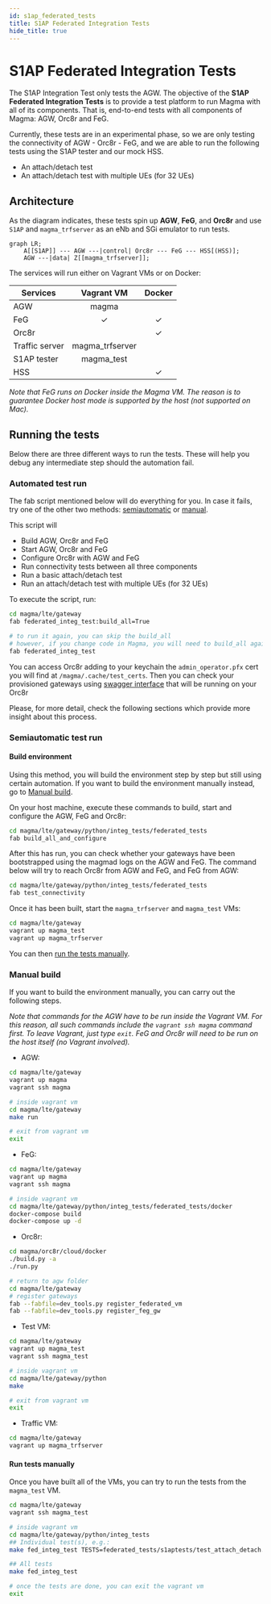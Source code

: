 ```yaml
---
id: s1ap_federated_tests
title: S1AP Federated Integration Tests
hide_title: true
---
```


# S1AP Federated Integration Tests

The S1AP Integration Test only tests the AGW. The objective of the **S1AP
Federated Integration Tests** is to provide a test platform
to run Magma with all of its components. That is, end-to-end tests with all
components of Magma: AGW, Orc8r and FeG.

Currently, these tests are in an experimental phase, so we are only testing the connectivity of
AGW - Orc8r - FeG, and we are able to run the following tests using the S1AP tester
and our mock HSS.

- An attach/detach test
- An attach/detach test with multiple UEs (for 32 UEs)

## Architecture

As the diagram indicates, these tests spin up **AGW**, **FeG**, and **Orc8r**
and use `S1AP` and `magma_trfserver` as an eNb and SGi emulator to run tests.

```mermaid
graph LR;
    A[[S1AP]] --- AGW ---|control| Orc8r --- FeG --- HSS[(HSS)];
    AGW ---|data| Z[[magma_trfserver]];
```

The services will run either on Vagrant VMs or on Docker:

| Services          |   Vagrant VM    |  Docker   |
|-------------------|:---------------:|:---------:|
| AGW               |      magma      |           |
| FeG               |     &check;     |  &check;  |
| Orc8r             |                 |  &check;  |
| Traffic server    | magma_trfserver |           |
| S1AP tester       |   magma_test    |           |
| HSS               |                 |  &check;  |

*Note that FeG runs on Docker inside the Magma VM. The reason is to guarantee
Docker host mode is supported by the host (not supported on Mac).*

## Running the tests

Below there are three different ways to run the tests. These will help you
debug any intermediate step should the automation fail.

### Automated test run

The fab script mentioned below will do everything for you. In case it fails, try one of the other two methods:
[semiautomatic](#semiautomatic-test-run) or [manual](#manual-build).

This script will

- Build AGW, Orc8r and FeG
- Start AGW, Orc8r and FeG
- Configure Orc8r with AGW and FeG
- Run connectivity tests between all three components
- Run a basic attach/detach test
- Run an attach/detach test with multiple UEs (for 32 UEs)

To execute the script, run:

```bash
cd magma/lte/gateway
fab federated_integ_test:build_all=True

# to run it again, you can skip the build_all
# however, if you change code in Magma, you will need to build_all again
fab federated_integ_test
```

You can access Orc8r adding to your keychain the `admin_operator.pfx` cert
you will find at `/magma/.cache/test_certs`. Then you can check your
provisioned gateways using
[swagger interface](https://127.0.0.1:9443/apidocs/v1/?docExpansion=none)
that will be running on your Orc8r

Please, for more detail, check the following sections which provide more
insight about this process.

### Semiautomatic test run

#### Build environment

Using this method, you will build the environment step by step but still using
certain automation. If you want to build the environment manually instead, go to
[Manual build](#manual-build).

On your host machine, execute these commands to build, start and configure the AGW,
FeG and Orc8r:

```bash
cd magma/lte/gateway/python/integ_tests/federated_tests
fab build_all_and_configure
```

After this has run, you can check
whether your gateways have been bootstrapped using the magmad logs on the AGW and FeG. The
command below will try to reach Orc8r from AGW and FeG, and FeG from AGW:

```bash
cd magma/lte/gateway/python/integ_tests/federated_tests
fab test_connectivity
```

Once it has been built, start the `magma_trfserver` and `magma_test` VMs:

```bash
cd magma/lte/gateway
vagrant up magma_test
vagrant up magma_trfserver
```

You can then [run the tests manually](#run-tests-manually).

### Manual build

If you want to build the environment manually, you can carry out the following steps.

*Note that commands for the AGW have to be run inside the Vagrant VM. For this reason,
all such commands include the `vagrant ssh magma` command first. To leave
Vagrant, just type `exit`. FeG and Orc8r will need to be run on the
host itself (no Vagrant involved).*

- AGW:

```bash
cd magma/lte/gateway
vagrant up magma
vagrant ssh magma

# inside vagrant vm
cd magma/lte/gateway
make run

# exit from vagrant vm
exit
```

- FeG:

```bash
cd magma/lte/gateway
vagrant up magma
vagrant ssh magma

# inside vagrant vm
cd magma/lte/gateway/python/integ_tests/federated_tests/docker
docker-compose build
docker-compose up -d
```

- Orc8r:

```bash
cd magma/orc8r/cloud/docker
./build.py -a
./run.py

# return to agw folder
cd magma/lte/gateway
# register gateways
fab --fabfile=dev_tools.py register_federated_vm
fab --fabfile=dev_tools.py register_feg_gw
```

- Test VM:

```bash
cd magma/lte/gateway
vagrant up magma_test
vagrant ssh magma_test

# inside vagrant vm
cd magma/lte/gateway/python
make

# exit from vagrant vm
exit
```

- Traffic VM:

```bash
cd magma/lte/gateway
vagrant up magma_trfserver
```

#### Run tests manually

Once you have built all of the VMs, you can try to run the tests from the
`magma_test` VM.

```bash
cd magma/lte/gateway
vagrant ssh magma_test

# inside vagrant vm
cd magma/lte/gateway/python/integ_tests
## Individual test(s), e.g.:
make fed_integ_test TESTS=federated_tests/s1aptests/test_attach_detach.py

## All tests
make fed_integ_test

# once the tests are done, you can exit the vagrant vm
exit
```
